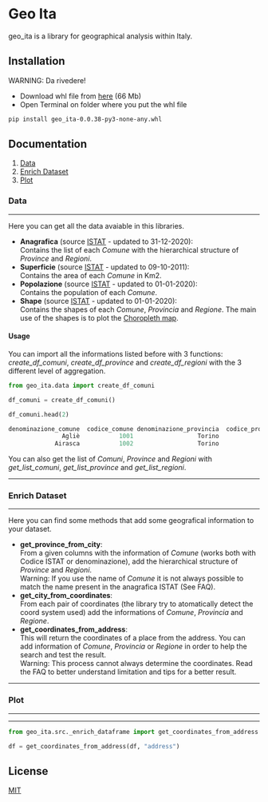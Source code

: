 # Geo Ita

geo_ita is a library for geographical analysis within Italy.

## Installation

WARNING: Da rivedere!

 - Download whl file from [here]() (66 Mb)
 - Open Terminal on folder where you put the whl file

```bash
pip install geo_ita-0.0.38-py3-none-any.whl
```

## Documentation
1. [Data](#data)
2. [Enrich Dataset](#enrich_dataset)
3. [Plot](#plot)

### Data
***
Here you can get all the data avaiable in this libraries.
- **Anagrafica** (source [ISTAT](https://www.istat.it/it/archivio/6789) - updated to 31-12-2020): 
       <br>Contains the list of each *Comune* with the hierarchical structure of *Province* and *Regioni*.
- **Superficie** (source [ISTAT](https://www.istat.it/it/files//2015/04/Superfici-delle-unit%C3%A0-amministrative-Dati-comunali-e-provinciali.zip) - updated to 09-10-2011):
       <br>Contains the area of each *Comune* in Km2.
- **Popolazione** (source [ISTAT](http://dati.istat.it/Index.aspx?DataSetCode=DCIS_POPRES1) - updated to 01-01-2020): 
       <br>Contains the population of each *Comune*.
- **Shape** (source [ISTAT](https://www.istat.it/it/archivio/222527) - updated to 01-01-2020): 
       <br> Contains the shapes of each *Comune*, *Provincia* and *Regione*. The main use of the shapes is to plot the [Choropleth map](https://en.wikipedia.org/wiki/Choropleth_map#:~:text=A%20choropleth%20map%20(from%20Greek,each%20area%2C%20such%20as%20population)).
#### Usage
You can import all the informations listed before with 3 functions: *create_df_comuni*, *create_df_province* and *create_df_regioni* with the 3 different level of aggregation.
```python
from geo_ita.data import create_df_comuni

df_comuni = create_df_comuni()

df_comuni.head(2)

denominazione_comune  codice_comune denominazione_provincia  codice_provincia denominazione_regione  codice_regione sigla  popolazione                                           geometry       center_x      center_y  superficie_km2
               Agliè           1001                  Torino                 1              Piemonte               1    TO         2621  POLYGON ((404703.558 5026682.655, 404733.559 5...  404137.448470  5.024327e+06         13.1464
             Airasca           1002                  Torino                 1              Piemonte               1    TO         3598  POLYGON ((380700.909 4977305.520, 380702.627 4...  380324.100684  4.975382e+06         15.7395 
```
You can also get the list of *Comuni*, *Province* and *Regioni* with *get_list_comuni*, *get_list_province* and *get_list_regioni*.
***
### Enrich Dataset
***
Here you can find some methods that add some geografical information to your dataset.
- **get_province_from_city**: 
        <br>From a given columns with the information of *Comune* (works both with Codice ISTAT or denominazione), add the hierarchical structure of *Province* and *Regioni*.
        <br>Warning: If you use the name of *Comune* it is not always possible to match the name present in the anagrafica ISTAT (See FAQ).
- **get_city_from_coordinates**:    
        From each pair of coordinates (the library try to atomatically detect the coord system used) add the informations of *Comune*, *Provincia* and *Regione*.
- **get_coordinates_from_address**: 
        <br>This will return the coordinates of a place from the address. You can add information of *Comune*, *Provincia* or *Regione* in order to help the search and test the result.
        <br>Warning: This process cannot always determine the coordinates. Read the FAQ to better understand limitation and tips for a better result.
***
### Plot
***

***
```python
from geo_ita.src._enrich_dataframe import get_coordinates_from_address

df = get_coordinates_from_address(df, "address")
```

## License
[MIT](https://choosealicense.com/licenses/mit/)